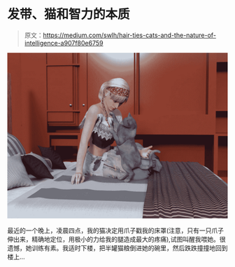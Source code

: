 # 发带、猫和智力的本质

> 原文：<https://medium.com/swlh/hair-ties-cats-and-the-nature-of-intelligence-a907f80e6759>

![](img/b3077e130be3eac58ea74aa21de40b91.png)

最近的一个晚上，凌晨四点，我的猫决定用爪子戳我的床罩(注意，只有一只爪子伸出来，精确地定位，用极小的力给我的腿造成最大的疼痛),试图叫醒我喂她。很遗憾，她训练有素。我适时下楼，把半罐猫粮倒进她的碗里，然后跌跌撞撞地回到楼上…